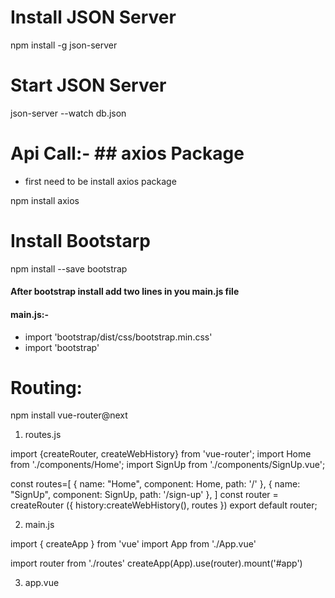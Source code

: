 # Install JSON Server
 npm install -g json-server
 
# Start JSON Server
 json-server --watch db.json
 
# Api Call:- ## axios Package
- first need to be install axios package

npm install axios

# Install Bootstarp
 npm install --save bootstrap

#### After bootstrap install add two lines in you main.js file
#### main.js:-
- import 'bootstrap/dist/css/bootstrap.min.css'
- import 'bootstrap'

# Routing:
 npm install vue-router@next
 
1) routes.js

import {createRouter, createWebHistory} from 'vue-router'; 
import Home from './components/Home';
import SignUp from './components/SignUp.vue';

const routes=[
    {
        name: "Home",
        component: Home,
        path: '/'
    },
    {
        name: "SignUp",
        component: SignUp,
        path: '/sign-up'
    },
]
const router = createRouter ({
    history:createWebHistory(),
    routes
})
export default router;


2) main.js

import { createApp } from 'vue'
import App from './App.vue'

import router from './routes'
createApp(App).use(router).mount('#app')

3) app.vue

<template>
  <router-view />
</template>

<script>
export default {
  name: 'App',
}
</script>

<style>
 
</style>

